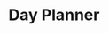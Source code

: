 ---
title: "Day Planner"
description: "A contact, task, and appointment management JavaFX application"
permalink: /dayplanner
layout: default
---